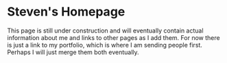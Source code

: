 # Steven's Homepage <!--** snippets/darkmode.html **-->

<div class=abstract>
<summary>
  This page is still under construction and will eventually contain actual information about me and links to other pages as I add them. For now there is just a link to my portfolio, which is where I am sending people first. Perhaps I will just merge them both eventually.
  <br>
</summary>
<!--** snippets/navigation.md **-->
</div>

